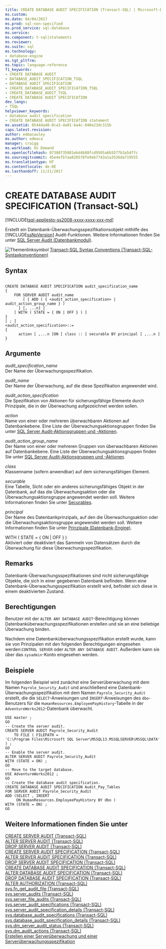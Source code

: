 ```yaml
---
title: CREATE DATABASE AUDIT SPECIFICATION (Transact-SQL) | Microsoft-Dokumentation
ms.custom: 
ms.date: 04/04/2017
ms.prod: sql-non-specified
ms.prod_service: sql-database
ms.service: 
ms.component: t-sql|statements
ms.reviewer: 
ms.suite: sql
ms.technology:
- database-engine
ms.tgt_pltfrm: 
ms.topic: language-reference
f1_keywords:
- CREATE DATABASE AUDIT
- DATABASE_AUDIT_SPECIFICATION_TSQL
- DATABASE AUDIT SPECIFICATION
- CREATE_DATABASE_AUDIT_SPECIFICATION_TSQL
- CREATE_DATABASE_AUDIT_TSQL
- CREATE DATABASE AUDIT SPECIFICATION
dev_langs:
- TSQL
helpviewer_keywords:
- database audit specification
- CREATE DATABASE AUDIT SPECIFICATION statement
ms.assetid: 0544da48-0ca3-4a01-ba4c-940e23dc315b
caps.latest.revision: 
author: edmacauley
ms.author: edmaca
manager: craigg
ms.workload: On Demand
ms.openlocfilehash: 07388f35881ebd4b88fcd9505a6b5577b3a5dffc
ms.sourcegitcommit: 45e4efb7aa828578fe9eb7743a1a3526da719555
ms.translationtype: HT
ms.contentlocale: de-DE
ms.lasthandoff: 11/21/2017
---
```

# <a name="create-database-audit-specification-transact-sql"></a>CREATE DATABASE AUDIT SPECIFICATION (Transact-SQL)
[!INCLUDE[tsql-appliesto-ss2008-xxxx-xxxx-xxx-md](../../includes/tsql-appliesto-ss2008-xxxx-xxxx-xxx-md.md)]

  Erstellt ein Datenbank-Überwachungsspezifikationsobjekt mithilfe des [!INCLUDE[ssNoVersion](../../includes/ssnoversion-md.md)] Audit-Funktionen. Weitere Informationen finden Sie unter [SQL Server Audit &#40;Datenbankmodul&#41;](../../relational-databases/security/auditing/sql-server-audit-database-engine.md).  
  
 ![Themenlinksymbol](../../database-engine/configure-windows/media/topic-link.gif "Topic link icon") [Transact-SQL Syntax Conventions (Transact-SQL-Syntaxkonventionen)](../../t-sql/language-elements/transact-sql-syntax-conventions-transact-sql.md)  
  
## <a name="syntax"></a>Syntax  
  
```  
  
CREATE DATABASE AUDIT SPECIFICATION audit_specification_name  
{  
    FOR SERVER AUDIT audit_name   
        [ { ADD ( { <audit_action_specification> | audit_action_group_name } )   
      } [, ...n] ]  
    [ WITH ( STATE = { ON | OFF } ) ]  
}  
[ ; ]  
<audit_action_specification>::=  
{  
      action [ ,...n ]ON [ class :: ] securable BY principal [ ,...n ]  
}  
```  
  
## <a name="arguments"></a>Argumente  
 *audit_specification_name*  
 Der Name der Überwachungsspezifikation.  
  
 *audit_name*  
 Der Name der Überwachung, auf die diese Spezifikation angewendet wird.  
  
 *audit_action_specification*  
 Die Spezifikation von Aktionen für sicherungsfähige Elemente durch Prinzipale, die in der Überwachung aufgezeichnet werden sollen.  
  
 *action*  
 Name von einer oder mehreren überwachbaren Aktionen auf Datenbankebene. Eine Liste der Überwachungsaktionsgruppen finden Sie unter [SQL Server Audit-Aktionsgruppen und -Aktionen](../../relational-databases/security/auditing/sql-server-audit-action-groups-and-actions.md).  
  
 *audit_action_group_name*  
 Der Name von einer oder mehreren Gruppen von überwachbaren Aktionen auf Datenbankebene. Eine Liste der Überwachungsaktionsgruppen finden Sie unter [SQL Server Audit-Aktionsgruppen und -Aktionen](../../relational-databases/security/auditing/sql-server-audit-action-groups-and-actions.md).  
  
 *class*  
 Klassenname (sofern anwendbar) auf dem sicherungsfähigen Element.  
  
 *securable*  
 Eine Tabelle, Sicht oder ein anderes sicherungsfähiges Objekt in der Datenbank, auf das die Überwachungsaktion oder die Überwachungsaktionsgruppe angewendet werden soll. Weitere Informationen finden Sie unter [Securables](../../relational-databases/security/securables.md).  
  
 *principal*  
 Der Name des Datenbankprinzipals, auf den die Überwachungsaktion oder die Überwachungsaktionsgruppe angewendet werden soll. Weitere Informationen finden Sie unter [Prinzipale &#40;Datenbank-Engine&#41;](../../relational-databases/security/authentication-access/principals-database-engine.md).  
  
 WITH ( STATE = { ON | OFF } )  
 Aktiviert oder deaktiviert das Sammeln von Datensätzen durch die Überwachung für diese Überwachungsspezifikation.  
  
## <a name="remarks"></a>Remarks  
 Datenbank-Überwachungsspezifikationen sind nicht sicherungsfähige Objekte, die sich in einer gegebenen Datenbank befinden. Wenn eine Datenbank-Überwachungsspezifikation erstellt wird, befindet sich diese in einem deaktivierten Zustand.  
  
## <a name="permissions"></a>Berechtigungen  
 Benutzer mit der `ALTER ANY DATABASE AUDIT`-Berechtigung können Datenbanküberwachungsspezifikationen erstellen und sie an eine beliebige Überwachung binden.  
  
 Nachdem eine Datenbanküberwachungsspezifikation erstellt wurde, kann sie von Prinzipalen mit den folgenden Berechtigungen eingesehen werden:`CONTROL SERVER` oder `ALTER ANY DATABASE AUDIT`. Außerdem kann sie über das `sysadmin`-Konto eingesehen werden.  
  
## <a name="examples"></a>Beispiele  
 Im folgenden Beispiel wird zunächst eine Serverüberwachung mit dem Namen `Payrole_Security_Audit` und anschließend eine Datenbank-Überwachungsspezifikation mit dem Namen `Payrole_Security_Audit` erstellt, die die `SELECT`-Anweisungen und `INSERT`-Anweisungen des `dbo`-Benutzers für die `HumanResources.EmployeePayHistory`-Tabelle in der `AdventureWorks2012`-Datenbank überwacht.  
  
```  
USE master ;  
GO  
-- Create the server audit.  
CREATE SERVER AUDIT Payrole_Security_Audit  
    TO FILE ( FILEPATH =   
'C:\Program Files\Microsoft SQL Server\MSSQL13.MSSQLSERVER\MSSQL\DATA' ) ;  
GO  
-- Enable the server audit.  
ALTER SERVER AUDIT Payrole_Security_Audit   
WITH (STATE = ON) ;  
GO  
-- Move to the target database.  
USE AdventureWorks2012 ;  
GO  
-- Create the database audit specification.  
CREATE DATABASE AUDIT SPECIFICATION Audit_Pay_Tables  
FOR SERVER AUDIT Payrole_Security_Audit  
ADD (SELECT , INSERT  
     ON HumanResources.EmployeePayHistory BY dbo )  
WITH (STATE = ON) ;  
GO  
```  
  
## <a name="see-also"></a>Weitere Informationen finden Sie unter  
 [CREATE SERVER AUDIT &#40;Transact-SQL&#41;](../../t-sql/statements/create-server-audit-transact-sql.md)   
 [ALTER SERVER AUDIT &#40;Transact-SQL&#41;](../../t-sql/statements/alter-server-audit-transact-sql.md)   
 [DROP SERVER AUDIT &#40;Transact-SQL&#41;](../../t-sql/statements/drop-server-audit-transact-sql.md)   
 [CREATE SERVER AUDIT SPECIFICATION &#40;Transact-SQL&#41;](../../t-sql/statements/create-server-audit-specification-transact-sql.md)   
 [ALTER SERVER AUDIT SPECIFICATION &#40;Transact-SQL&#41;](../../t-sql/statements/alter-server-audit-specification-transact-sql.md)   
 [DROP SERVER AUDIT SPECIFICATION &#40;Transact-SQL&#41;](../../t-sql/statements/drop-server-audit-specification-transact-sql.md)   
 [CREATE DATABASE AUDIT SPECIFICATION (Transact-SQL)](../../t-sql/statements/create-database-audit-specification-transact-sql.md)   
 [ALTER DATABASE AUDIT SPECIFICATION &#40;Transact-SQL&#41;](../../t-sql/statements/alter-database-audit-specification-transact-sql.md)   
 [DROP DATABASE AUDIT SPECIFICATION &#40;Transact-SQL&#41;](../../t-sql/statements/drop-database-audit-specification-transact-sql.md)   
 [ALTER AUTHORIZATION &#40;Transact-SQL&#41;](../../t-sql/statements/alter-authorization-transact-sql.md)   
 [sys.fn_get_audit_file &#40;Transact-SQL&#41;](../../relational-databases/system-functions/sys-fn-get-audit-file-transact-sql.md)   
 [sys.server_audits &#40;Transact-SQL&#41;](../../relational-databases/system-catalog-views/sys-server-audits-transact-sql.md)   
 [sys.server_file_audits &#40;Transact-SQL&#41;](../../relational-databases/system-catalog-views/sys-server-file-audits-transact-sql.md)   
 [sys.server_audit_specifications &#40;Transact-SQL&#41;](../../relational-databases/system-catalog-views/sys-server-audit-specifications-transact-sql.md)   
 [sys.server_audit_specification_details &#40;Transact-SQL&#41;](../../relational-databases/system-catalog-views/sys-server-audit-specification-details-transact-sql.md)   
 [sys.database_audit_specifications &#40;Transact-SQL&#41;](../../relational-databases/system-catalog-views/sys-database-audit-specifications-transact-sql.md)   
 [sys.database_audit_specification_details &#40;Transact-SQL&#41;](../../relational-databases/system-catalog-views/sys-database-audit-specification-details-transact-sql.md)   
 [sys.dm_server_audit_status &#40;Transact-SQL&#41;](../../relational-databases/system-dynamic-management-views/sys-dm-server-audit-status-transact-sql.md)   
 [sys.dm_audit_actions &#40;Transact-SQL&#41;](../../relational-databases/system-dynamic-management-views/sys-dm-audit-actions-transact-sql.md)   
 [Erstellen einer Serverüberwachung und einer Serverüberwachungsspezifikation](../../relational-databases/security/auditing/create-a-server-audit-and-server-audit-specification.md)  
  
  
